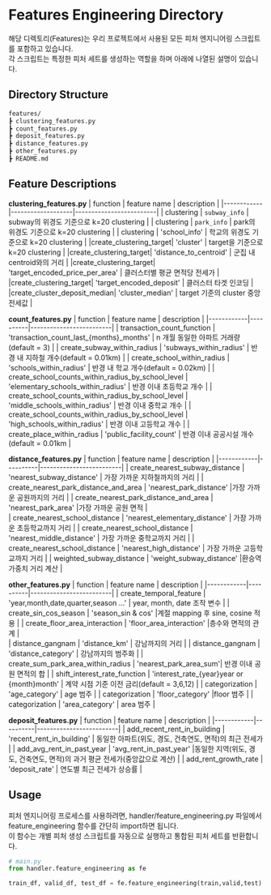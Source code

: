 # Features Engineering Directory

해당 디렉토리(Features)는 우리 프로젝트에서 사용된 모든 피처 엔지니어링 스크립트를 포함하고 있습니다.  
각 스크립트는 특정한 피처 세트를 생성하는 역할을 하며 아래에 나열된 설명이 있습니다.

## Directory Structure

```bash
features/
┣ clustering_features.py
┣ count_features.py
┣ deposit_features.py
┣ distance_features.py
┣ other_features.py
┣ README.md

```
## Feature Descriptions

**clustering_features.py**
| function   | feature name    | description       |
|------------|-------------------|-------------------------|
| clustering | `subway_info` | subway의 위경도 기준으로 k=20 clustering  |
| clustering | `park_info` | park의 위경도 기준으로 k=20 clustering     |
| clustering | 'school_info' | 학교의 위경도 기준으로 k=20 clustering     |
|create_clustering_target| 'cluster' | target을 기준으로 k=20 clustering |
|create_clustering_target| 'distance_to_centroid' | 군집 내 centroid와의 거리 |
|create_clustering_target| 'target_encoded_price_per_area' | 클러스터별 평균 면적당 전세가 |
|create_clustering_target| 'target_encoded_deposit' | 클러스터 타겟 인코딩 |
|create_cluster_deposit_median| 'cluster_median' | target 기준의 cluster 중앙 전세값 |

**count_features.py**
| function   | feature name    | description       |
|------------|----------|-------------------------|
| transaction_count_function | 'transaction_count_last_{months}_months' | n 개월 동일한 아파트 거래량(default = 3)  |
| create_subway_within_radius | 'subways_within_radius' | 반경 내 지하철 개수(default = 0.01km)    |
| create_school_within_radius | 'schools_within_radius' | 반경 내 학교 개수(default = 0.02km)   |
| create_school_counts_within_radius_by_school_level | 'elementary_schools_within_radius' | 반경 이내 초등학교 개수    |
| create_school_counts_within_radius_by_school_level | 'middle_schools_within_radius' | 반경 이내 중학교 개수  |
| create_school_counts_within_radius_by_school_level | 'high_schools_within_radius' | 반경 이내 고등학교 개수 |
| create_place_within_radius | 'public_facility_count' | 반경 이내 공공시설 개수(default = 0.01km  |

**distance_features.py**
| function   | feature name    | description       |
|------------|----------|-------------------------|
| create_nearest_subway_distance | 'nearest_subway_distance' | 가장 가까운 지하철까지의 거리 |
| create_nearest_park_distance_and_area | 'nearest_park_distance' |가장 가까운 공원까지의 거리 |
| create_nearest_park_distance_and_area | 'nearest_park_area' |가장 가까운 공원 면적 |   
| create_nearest_school_distance | 'nearest_elementary_distance' | 가장 가까운 초등학교까지 거리 |
| create_nearest_school_distance | 'nearest_middle_distance' | 가장 가까운 중학교까지 거리 |
| create_nearest_school_distance | 'nearest_high_distance' | 가장 가까운 고등학교까지 거리 |
| weighted_subway_distance | 'weight_subway_distance' |환승역 가중치 거리 계산  |


**other_features.py**
| function   | feature name    | description       |
|------------|----------|-------------------------|
| create_temporal_feature | 'year,month,date,quarter,season ...' | year, month, date 조작 변수 |
| create_sin_cos_season | 'season_sin & cos' |계절 mapping 후 sine, cosine 적용 |
| create_floor_area_interaction | 'floor_area_interaction' |층수와 면적의 관계 |   
| distance_gangnam | 'distance_km' | 강남까지의 거리 |
| distance_gangnam | 'distance_category' | 강남까지의 범주화 |
| create_sum_park_area_within_radius | 'nearest_park_area_sum'| 반경 이내 공원 면적의 합 |
| shift_interest_rate_function | 'interest_rate_{year}year or {month}month' | 계약 시점 기준 이전 금리(default = 3,6,12) |
| categorization | 'age_category' | age 범주  |
| categorization | 'floor_category' |floor 범주  |
| categorization | 'area_category' | area 범주  |


**deposit_features.py**
| function   | feature name    | description       |
|------------|----------|-------------------------|
| add_recent_rent_in_building | 'recent_rent_in_building' | 동일한 아파트(위도, 경도, 건축연도, 면적)의 최근 전세가 |
| add_avg_rent_in_past_year | 'avg_rent_in_past_year' |동일한 지역(위도, 경도, 건축연도, 면적)의 과거 평균 전세가(중앙값으로 계산) |
| add_rent_growth_rate | 'deposit_rate' | 연도별 최근 전세가 상승률 |   



## Usage

피처 엔지니어링 프로세스를 사용하려면, handler/feature_engineering.py 파일에서 feature_engineering 함수를 간단히 import하면 됩니다.  
이 함수는 개별 피처 생성 스크립트를 자동으로 실행하고 통합된 피처 세트를 반환합니다.


```python
# main.py
from handler.feature_engineering as fe

train_df, valid_df, test_df = fe.feature_engineering(train,valid,test)

```
